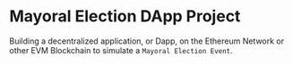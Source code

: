 # Mayoral Election DApp Project
Building a decentralized application, or Dapp, on the Ethereum Network or other EVM Blockchain to simulate a `Mayoral Election Event`.
